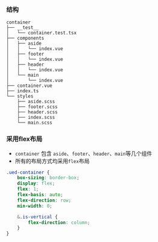 ### 结构

```
container
├── __test__
│   └── container.test.tsx
├── components
│   ├── aside
│   │   └── index.vue
│   ├── footer
│   │   └── index.vue
│   ├── header
│   │   └── index.vue
│   └── main
│       └── index.vue
├── container.vue
├── index.ts
└── styles
    ├── aside.scss
    ├── footer.scss
    ├── header.scss
    ├── index.scss
    └── main.scss
```

### 采用flex布局

- `container` 包含 `aside`、`footer`、`header`、`main`等几个组件
- 所有的布局方式均采用`flex`布局

```scss
.ued-container {
	box-sizing: border-box;
	display: flex;
	flex: 1;
	flex-basis: auto;
	flex-direction: row;
	min-width: 0;

	&.is-vertical {
		flex-direction: column;
	}
}
```
